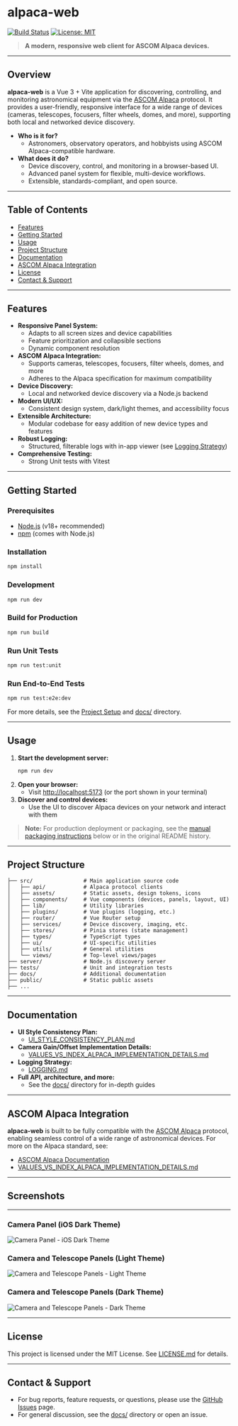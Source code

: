 # alpaca-web

[![Build Status](https://img.shields.io/github/actions/workflow/status/your-org/alpaca-web/build.yml?branch=main)](https://github.com/your-org/alpaca-web/actions) [![License: MIT](https://img.shields.io/badge/License-MIT-yellow.svg)](LICENSE.md)

> **A modern, responsive web client for ASCOM Alpaca devices.**

---

## Overview

**alpaca-web** is a Vue 3 + Vite application for discovering, controlling, and monitoring astronomical equipment via the [ASCOM Alpaca](https://ascom-standards.org/) protocol. It provides a user-friendly, responsive interface for a wide range of devices (cameras, telescopes, focusers, filter wheels, domes, and more), supporting both local and networked device discovery.

- **Who is it for?**
  - Astronomers, observatory operators, and hobbyists using ASCOM Alpaca-compatible hardware.
- **What does it do?**
  - Device discovery, control, and monitoring in a browser-based UI.
  - Advanced panel system for flexible, multi-device workflows.
  - Extensible, standards-compliant, and open source.

---

## Table of Contents

- [Features](#features)
- [Getting Started](#getting-started)
- [Usage](#usage)
- [Project Structure](#project-structure)
- [Documentation](#documentation)
- [ASCOM Alpaca Integration](#ascom-alpaca-integration)
- [License](#license)
- [Contact & Support](#contact--support)

---

## Features

- **Responsive Panel System:**
  - Adapts to all screen sizes and device capabilities
  - Feature prioritization and collapsible sections
  - Dynamic component resolution
- **ASCOM Alpaca Integration:**
  - Supports cameras, telescopes, focusers, filter wheels, domes, and more
  - Adheres to the Alpaca specification for maximum compatibility
- **Device Discovery:**
  - Local and networked device discovery via a Node.js backend
- **Modern UI/UX:**
  - Consistent design system, dark/light themes, and accessibility focus
- **Extensible Architecture:**
  - Modular codebase for easy addition of new device types and features
- **Robust Logging:**
  - Structured, filterable logs with in-app viewer (see [Logging Strategy](LOGGING.md))
- **Comprehensive Testing:**
  - Strong Unit tests with Vitest

---

## Getting Started

### Prerequisites

- [Node.js](https://nodejs.org/) (v18+ recommended)
- [npm](https://www.npmjs.com/) (comes with Node.js)

### Installation

```sh
npm install
```

### Development

```sh
npm run dev
```

### Build for Production

```sh
npm run build
```

### Run Unit Tests

```sh
npm run test:unit
```

### Run End-to-End Tests

```sh
npm run test:e2e:dev
```

For more details, see the [Project Setup](#project-structure) and [docs/](docs/) directory.

---

## Usage

1. **Start the development server:**
   ```sh
   npm run dev
   ```
2. **Open your browser:**
   - Visit [http://localhost:5173](http://localhost:5173) (or the port shown in your terminal)
3. **Discover and control devices:**
   - Use the UI to discover Alpaca devices on your network and interact with them

> **Note:** For production deployment or packaging, see the [manual packaging instructions](#building-and-packaging) below or in the original README history.

---

## Project Structure

```
├── src/                # Main application source code
│   ├── api/            # Alpaca protocol clients
│   ├── assets/         # Static assets, design tokens, icons
│   ├── components/     # Vue components (devices, panels, layout, UI)
│   ├── lib/            # Utility libraries
│   ├── plugins/        # Vue plugins (logging, etc.)
│   ├── router/         # Vue Router setup
│   ├── services/       # Device discovery, imaging, etc.
│   ├── stores/         # Pinia stores (state management)
│   ├── types/          # TypeScript types
│   ├── ui/             # UI-specific utilities
│   ├── utils/          # General utilities
│   └── views/          # Top-level views/pages
├── server/             # Node.js discovery server
├── tests/              # Unit and integration tests
├── docs/               # Additional documentation
├── public/             # Static public assets
├── ...
```

---

## Documentation

- **UI Style Consistency Plan:**
  - [UI_STYLE_CONSISTENCY_PLAN.md](UI_STYLE_CONSISTENCY_PLAN.md)
- **Camera Gain/Offset Implementation Details:**
  - [VALUES_VS_INDEX_ALPACA_IMPLEMENTATION_DETAILS.md](VALUES_VS_INDEX_ALPACA_IMPLEMENTATION_DETAILS.md)
- **Logging Strategy:**
  - [LOGGING.md](LOGGING.md)
- **Full API, architecture, and more:**
  - See the [docs/](docs/) directory for in-depth guides

---

## ASCOM Alpaca Integration

**alpaca-web** is built to be fully compatible with the [ASCOM Alpaca](https://ascom-standards.org/) protocol, enabling seamless control of a wide range of astronomical devices. For more on the Alpaca standard, see:

- [ASCOM Alpaca Documentation](https://ascom-standards.org/Alpaca.htm)
- [VALUES_VS_INDEX_ALPACA_IMPLEMENTATION_DETAILS.md](VALUES_VS_INDEX_ALPACA_IMPLEMENTATION_DETAILS.md)

---

## Screenshots

---

### Camera Panel (iOS Dark Theme)

![Camera Panel - iOS Dark Theme](docs/screenshots/camera_ios_dark_theme.png)

### Camera and Telescope Panels (Light Theme)

![Camera and Telescope Panels - Light Theme](docs/screenshots/camera_and_telescope_light_theme.png)

### Camera and Telescope Panels (Dark Theme)

![Camera and Telescope Panels - Dark Theme](docs/screenshots/camera_and_telescope_dark_theme.png)

---

## License

This project is licensed under the MIT License. See [LICENSE.md](LICENSE.md) for details.

---

## Contact & Support

- For bug reports, feature requests, or questions, please use the [GitHub Issues](https://github.com/your-org/alpaca-web/issues) page.
- For general discussion, see the [docs/](docs/) directory or open an issue.
